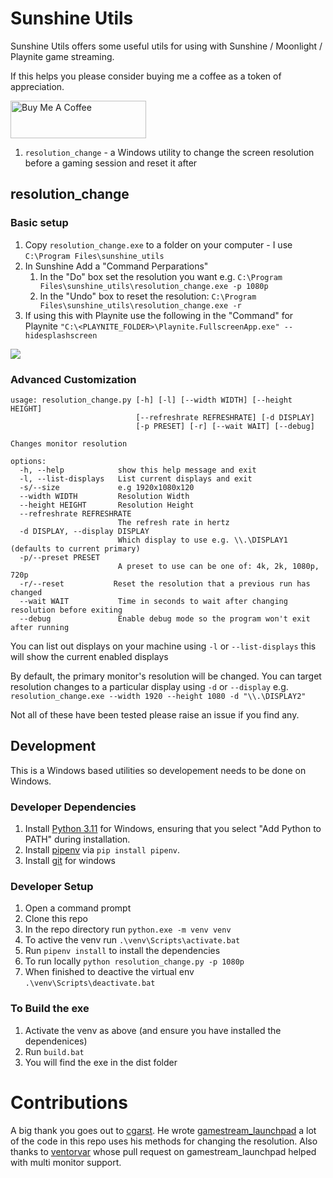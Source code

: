 # Sunshine Utils

Sunshine Utils offers some useful utils for using with Sunshine / Moonlight / Playnite game streaming.

If this helps you please consider buying me a coffee as a token of appreciation.

<a href="https://www.buymeacoffee.com/githubfoxy82" target="_blank"><img src="https://cdn.buymeacoffee.com/buttons/v2/default-yellow.png" alt="Buy Me A Coffee" style="height: 60px !important;width: 217px !important;" ></a>

1. `resolution_change` - a Windows utility to change the screen resolution before a gaming session and reset it after

## resolution_change

### Basic setup

1. Copy `resolution_change.exe` to a folder on your computer - I use `C:\Program Files\sunshine_utils`
2. In Sunshine Add a "Command Perparations" 
   1. In the "Do" box set the resolution you want e.g. `C:\Program Files\sunshine_utils\resolution_change.exe -p 1080p`
   2. In the "Undo" box to reset the resolution: `C:\Program Files\sunshine_utils\resolution_change.exe -r`
3. If using this with Playnite use the following in the "Command" for Playnite `"C:\<PLAYNITE_FOLDER>\Playnite.FullscreenApp.exe" --hidesplashscreen`

![](docs/static/playnite_setup.png)

### Advanced Customization

```
usage: resolution_change.py [-h] [-l] [--width WIDTH] [--height HEIGHT]
                            [--refreshrate REFRESHRATE] [-d DISPLAY]
                            [-p PRESET] [-r] [--wait WAIT] [--debug]

Changes monitor resolution

options:
  -h, --help            show this help message and exit
  -l, --list-displays   List current displays and exit
  -s/--size             e.g 1920x1080x120 
  --width WIDTH         Resolution Width
  --height HEIGHT       Resolution Height
  --refreshrate REFRESHRATE
                        The refresh rate in hertz
  -d DISPLAY, --display DISPLAY
                        Which display to use e.g. \\.\DISPLAY1 (defaults to current primary)
  -p/--preset PRESET
                        A preset to use can be one of: 4k, 2k, 1080p, 720p
  -r/--reset           Reset the resolution that a previous run has changed
  --wait WAIT           Time in seconds to wait after changing resolution before exiting
  --debug               Enable debug mode so the program won't exit after running
```

You can list out displays on your machine using `-l` or `--list-displays` this will show the current enabled displays

By default, the primary monitor's resolution will be changed. You can target resolution changes to a particular display using `-d` or `--display` e.g. `resolution_change.exe --width 1920 --height 1080 -d "\\.\DISPLAY2"`

Not all of these have been tested please raise an issue if you find any.


## Development

This is a Windows based utilities so developement needs to be done on Windows.

### Developer Dependencies
1. Install [Python 3.11](https://www.python.org/) for Windows, ensuring that you select "Add Python to PATH" during installation.
2. Install [pipenv](https://pypi.org/project/pipenv/) via `pip install pipenv`.
3. Install [git](https://git-scm.com/download/win) for windows

### Developer Setup
1. Open a command prompt
2. Clone this repo
3. In the repo directory run `python.exe -m venv venv`
4. To active the venv run `.\venv\Scripts\activate.bat` 
5. Run `pipenv install` to install the dependencies
6. To run locally `python resolution_change.py -p 1080p`
7. When finished to deactive the virtual env `.\venv\Scripts\deactivate.bat`

### To Build the exe
1. Activate the venv as above (and ensure you have installed the dependenices)
2. Run `build.bat`
3. You will find the exe in the dist folder

# Contributions

A big thank you goes out to [cgarst](https://github.com/cgarst). 
He wrote [gamestream_launchpad](https://github.com/cgarst/gamestream_launchpad) a lot
of the code in this repo uses his methods for changing the resolution. Also thanks to
[ventorvar](https://github.com/ventorvar) whose pull request on gamestream_launchpad helped
with multi monitor support.
